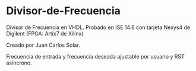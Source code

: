 # Divisor-de-Frecuencia
Divisor de Frecuencia en VHDL. Probado en ISE 14.6 con tarjeta Nexys4 de Digilent (FPGA: Artix7 de Xilinx)

Creado por Juan Carlos Solar.

Frecuencia de entrada y frecuencia deseada ajustable por usuario y RST asíncrono.

